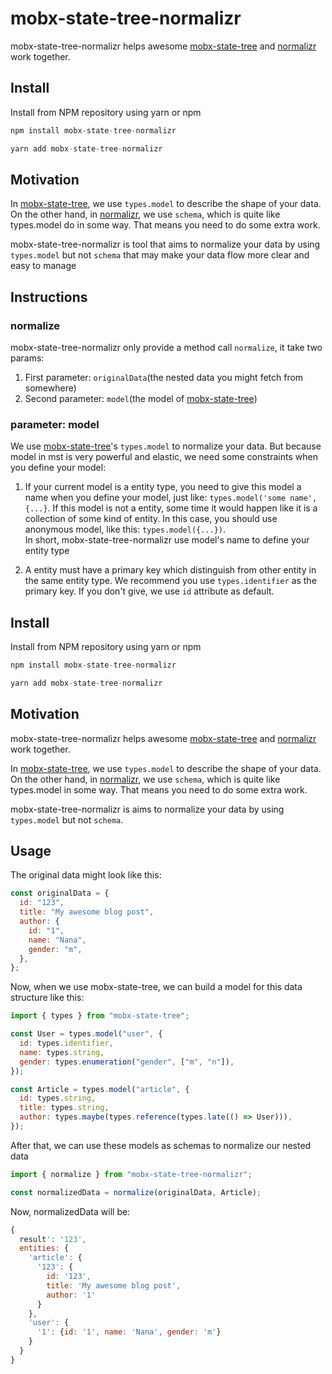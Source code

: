 # mobx-state-tree-normalizr

mobx-state-tree-normalizr helps awesome [mobx-state-tree](https://github.com/mobxjs/mobx-state-tree) and [normalizr](https://github.com/paularmstrong/normalizr) work together.

## Install

Install from NPM repository using yarn or npm

```javascript
npm install mobx-state-tree-normalizr
```

```javascript
yarn add mobx-state-tree-normalizr
```

## Motivation

In [mobx-state-tree](https://github.com/mobxjs/mobx-state-tree), we use `types.model` to describe the shape of your data. On the other hand, in [normalizr](https://github.com/paularmstrong/normalizr), we use `schema`, which is quite like types.model do in some way. That means you need to do some extra work.

mobx-state-tree-normalizr is tool that aims to normalize your data by using `types.model` but not `schema` that may make your data flow more clear and easy to manage

## Instructions

### normalize

mobx-state-tree-normalizr only provide a method call `normalize`, it take two params:

1. First parameter: `originalData`(the nested data you might fetch from somewhere)
2. Second parameter: `model`(the model of [mobx-state-tree](https://github.com/mobxjs/mobx-state-tree))

### parameter: model

We use [mobx-state-tree](https://github.com/mobxjs/mobx-state-tree)'s `types.model` to normalize your data. But because model in mst is very powerful and elastic, we need some constraints when you define your model:

1. If your current model is a entity type, you need to give this model a name when you define your model, just like: `types.model('some name', {...}`. If this model is not a entity, some time it would happen like it is a collection of some kind of entity. In this case, you should use anonymous model, like this: `types.model({...})`.<br/>In short, mobx-state-tree-normalizr use model's name to define your entity type

2. A entity must have a primary key which distinguish from other entity in the same entity type. We recommend you use `types.identifier` as the primary key. If you don't give, we use `id` attribute as default.

## Install

Install from NPM repository using yarn or npm

```javascript
npm install mobx-state-tree-normalizr
```

```javascript
yarn add mobx-state-tree-normalizr
```

## Motivation

mobx-state-tree-normalizr helps awesome [mobx-state-tree](https://github.com/mobxjs/mobx-state-tree) and [normalizr](https://github.com/paularmstrong/normalizr) work together.

In [mobx-state-tree](https://github.com/mobxjs/mobx-state-tree), we use `types.model` to describe the shape of your data. On the other hand, in [normalizr](https://github.com/paularmstrong/normalizr), we use `schema`, which is quite like types.model in some way. That means you need to do some extra work.

mobx-state-tree-normalizr is aims to normalize your data by using `types.model` but not `schema`.

## Usage

The original data might look like this:

```javascript
const originalData = {
  id: "123",
  title: "My awesome blog post",
  author: {
    id: "1",
    name: "Nana",
    gender: "m",
  },
};
```

Now, when we use mobx-state-tree, we can build a model for this data structure like this:

```javascript
import { types } from "mobx-state-tree";

const User = types.model("user", {
  id: types.identifier,
  name: types.string,
  gender: types.enumeration("gender", ["m", "n"]),
});

const Article = types.model("article", {
  id: types.string,
  title: types.string,
  author: types.maybe(types.reference(types.late(() => User))),
});
```

After that, we can use these models as schemas to normalize our nested data

```javascript
import { normalize } from "mobx-state-tree-normalizr";

const normalizedData = normalize(originalData, Article);
```

Now, normalizedData will be:

```javascript
{
  result': '123',
  entities: {
    'article': {
      '123': {
        id: '123',
        title: 'My awesome blog post',
        author: '1'
      }
    },
    'user': {
      '1': {id: '1', name: 'Nana', gender: 'm'}
    }
  }
}
```

